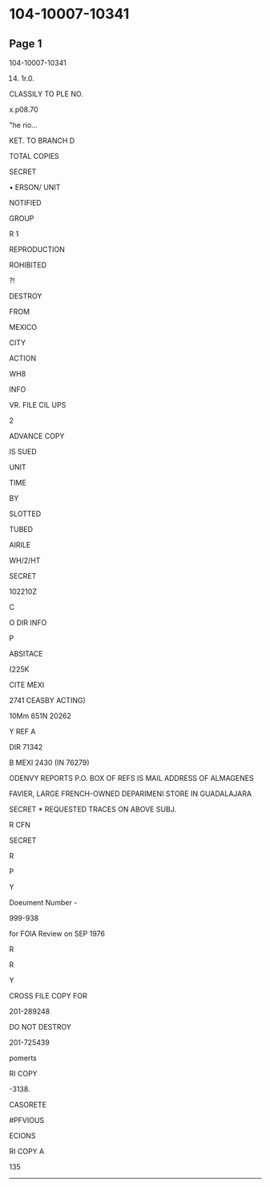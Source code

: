 # 104-10007-10341

## Page 1

104-10007-10341

14. 1r.0.

CLASSILY TO PLE NO.

x.p08.70

"he rio...

KET. TO BRANCH D

TOTAL COPIES

SECRET

• ERSON/ UNIT

NOTIFIED

GROUP

R 1

REPRODUCTION

ROHIBITED

?!

DESTROY

FROM

MEXICO

CITY

ACTION

WH8

INFO

VR. FILE CIL UPS

2

ADVANCE COPY

IS SUED

UNIT

TIME

BY

SLOTTED

TUBED

AIRILE

WH/2/HT

SECRET

102210Z

C

O DIR INFO

P

ABSITACE

(225K

CITE MEXI

2741 CEASBY ACTING)

10Mm 651N 20262

Y REF A

DIR 71342

B MEXI 2430 (IN 76279)

ODENVY REPORTS P.O. BOX OF REFS IS MAIL ADDRESS OF ALMAGENES

FAVIER, LARGE FRENCH-OWNED DEPARIMENI STORE IN GUADALAJARA

SECRET * REQUESTED TRACES ON ABOVE SUBJ.

R CFN

SECRET

R

P

Y

Doeument Number -

999-938

for FOlA Review on SEP 1976

R

R

Y

CROSS FILE COPY FOR

201-289248

DO NOT DESTROY

201-725439

pomerts

RI COPY

-3138.

CASORETE

#PFVIOUS

ECIONS

RI COPY A

135

---

